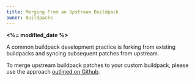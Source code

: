 ```yaml
---
title: Merging From an Upstream Buildpack
owner: Buildpacks
---
```


<strong><%= modified_date %></strong>

<a id='merge-upstream'></a>

A common buildpack development practice is forking from existing buildpacks and syncing subsequent patches from upstream.

To merge upstream buildpack patches to your custom buildpack, please use the approach [outlined on Github](https://help.github.com/articles/syncing-a-fork).